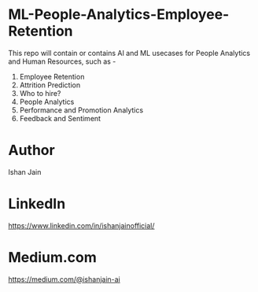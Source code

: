 # ML-People-Analytics-Employee-Retention

This repo will contain or contains AI and ML usecases for People Analytics and Human Resources, such as - 
  1. Employee Retention
  2. Attrition Prediction
  3. Who to hire?
  4. People Analytics
  5. Performance and Promotion Analytics
  6. Feedback and Sentiment


# Author
Ishan Jain
 
# LinkedIn
https://www.linkedin.com/in/ishanjainofficial/
 
# Medium.com
https://medium.com/@ishanjain-ai

